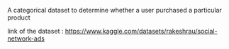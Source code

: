 A categorical dataset to determine whether a user purchased a particular product

link of the dataset : https://www.kaggle.com/datasets/rakeshrau/social-network-ads
